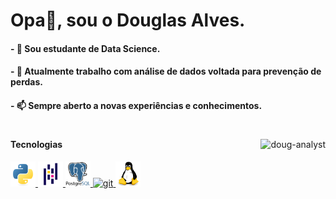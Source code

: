 # **Opa👋, sou o Douglas Alves.**

#### - 🔭 Sou estudante de **Data Science**.
#### - 💬 Atualmente trabalho com **análise de dados** voltada para prevenção de perdas.
#### - 📫 Sempre aberto a novas experiências e conhecimentos.
#


<p><img align="right" src="https://github-readme-stats.vercel.app/api/top-langs?username=doug-analyst&show_icons=true&theme=dark&title_color=ffffff&text_color=ffffff&locale=en&layout=compact" alt="doug-analyst" /></p>

<h1> </h1>

<h4>Tecnologias</h4>


<p align="left">
  <a href="https://www.python.org" target="_blank" rel="noreferrer"> <img src="https://raw.githubusercontent.com/devicons/devicon/master/icons/python/python-original.svg" alt="python" width="40" height="40"/> </a>
  <a href="https://pandas.pydata.org/" target="_blank" rel="noreferrer"> <img src="https://raw.githubusercontent.com/devicons/devicon/2ae2a900d2f041da66e950e4d48052658d850630/icons/pandas/pandas-original.svg" alt="pandas" width="40" height="40"/> </a>
  <a href="https://www.postgresql.org" target="_blank" rel="noreferrer"> <img src="https://raw.githubusercontent.com/devicons/devicon/master/icons/postgresql/postgresql-original-wordmark.svg" alt="postgresql" width="40" height="40"/> </a>
  <a href="https://git-scm.com/" target="_blank" rel="noreferrer"> <img src="https://www.vectorlogo.zone/logos/git-scm/git-scm-icon.svg" alt="git" width="40" height="40"/> </a> <a href="https://www.linux.org/" target="_blank" rel="noreferrer"> <img src="https://raw.githubusercontent.com/devicons/devicon/master/icons/linux/linux-original.svg" alt="linux" width="40" height="40"/> </a> </p>
